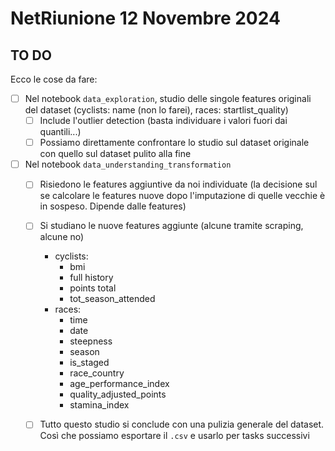 # NetRiunione 12 Novembre 2024
## TO DO
Ecco le cose da fare:
- [ ] Nel notebook `data_exploration`, studio delle singole features originali del dataset (cyclists: name (non lo farei), races: startlist_quality)
    - [ ] Include l'outlier detection (basta individuare i valori fuori dai quantili...)
    - [ ] Possiamo direttamente confrontare lo studio sul dataset originale con quello sul dataset pulito alla fine
- [ ] Nel notebook `data_understanding_transformation`
    - [ ] Risiedono le features aggiuntive da noi individuate (la decisione sul se calcolare le features nuove dopo l'imputazione di quelle vecchie è in sospeso. Dipende dalle features)
    - [ ] Si studiano le nuove features aggiunte (alcune tramite scraping, alcune no) 
        - cyclists: 
            - bmi 
            - full history
            - points total
            - tot_season_attended
        - races:
            - time
            - date
            - steepness
            - season
            - is_staged
            - race_country
            - age_performance_index
            - quality_adjusted_points
            - stamina_index

    - [ ] Tutto questo studio si conclude con una pulizia generale del dataset. Così che possiamo esportare il `.csv` e usarlo per tasks successivi



    
